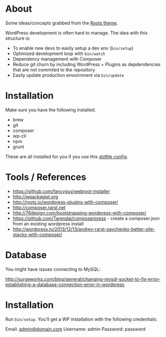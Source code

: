 # About

Some ideas/concepts grabbed from the [Roots theme](http://roots.io). 

WordPress development is often hard to manage. The idea with this structure is:

* To enable new devs to easily setup a dev env (`bin/setup`)
* Optimized development loop with `bin/watch`
* Dependency management with Composer
* Reduce git churn by including WordPress + Plugins as depdendencies that are not commited to the repository
* Easily update production envoirnment via `bin/update`

# Installation

Make sure you have the following installed.

* brew
* git
* composer
* wp-cli
* npm
* grunt

These are all installed for you if you use this [dotfile config](https://github.com/iloveitaly/dotfiles).

# Tools / References

* https://github.com/fancyguy/webroot-installer
* http://wpackagist.org
* http://roots.io/wordpress-plugins-with-composer/
* http://composer.rarst.net
* http://76design.com/bootstrapping-wordpress-with-composer/
* https://github.com/Tarendai/composerpress - create a composer.json from an existing wordpress install
* http://wordpress.tv/2013/12/13/andrey-rarst-savchenko-better-site-stacks-with-composer/

# Database

You might have issues connecting to MySQL:

http://surgeworks.com/blog/general/changing-mysql-socket-to-fix-error-establishing-a-database-connection-error-in-wordpress

# Installation

Run `bin/setup`. You'll get a WP installation with the following credentials:

Email: admin@domain.com
Username: admin
Password: password
